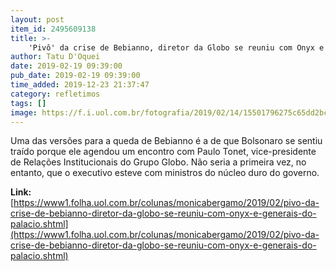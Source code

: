 ```yaml
---
layout: post
item_id: 2495609138
title: >-
    'Pivô' da crise de Bebianno, diretor da Globo se reuniu com Onyx e generais do Palácio
author: Tatu D'Oquei
date: 2019-02-19 09:39:00
pub_date: 2019-02-19 09:39:00
time_added: 2019-12-23 21:37:47
category: refletimos
tags: []
image: https://f.i.uol.com.br/fotografia/2019/02/14/15501796275c65dd2bcb6f1_1550179627_3x2_xl.jpg
---
```


Uma das versões para a queda de Bebianno é a de que Bolsonaro se sentiu traído porque ele agendou um encontro com Paulo Tonet, vice-presidente de Relações Institucionais do Grupo Globo. Não seria a primeira vez, no entanto, que o executivo esteve com ministros do núcleo duro do governo.

**Link:** [https://www1.folha.uol.com.br/colunas/monicabergamo/2019/02/pivo-da-crise-de-bebianno-diretor-da-globo-se-reuniu-com-onyx-e-generais-do-palacio.shtml](https://www1.folha.uol.com.br/colunas/monicabergamo/2019/02/pivo-da-crise-de-bebianno-diretor-da-globo-se-reuniu-com-onyx-e-generais-do-palacio.shtml)

